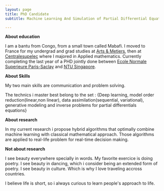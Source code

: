```yaml
---
layout: page
title: PhD Candidate
subtitle: Machine Learning And Simulation of Partial Differential Equations 

---
```


**About education**

I am a bantu from Congo, from a small town called Mabafi. I moved to France for my undergrad and grad studies at [Arts & Metiers](https://artsetmetiers.fr/en), then at [Centralesupelec](https://www.centralesupelec.fr/en) where I majored in Applied mathematics. Currently completing the last year of a  PHD jointly done between [Ecole Normale Superieure Paris-Saclay](https://ens-paris-saclay.fr/en) and [NTU Singapore](https://www.ntu.edu.sg). 

**About Skills**

My two main skills are communication and problem solving.

The technics i master best belong to the  set :
{Deep learning, model order reduction(linear,non linear), data assimilation(sequential, variational), generative modeling and inverse problems for partial differentials equations}




**About research**

In my current research i propose hybrid algorithms that optimally combine machine learning with classical mathematical approach.
Those algorithms are applied to real-life problem for real-time decision making.


**Not about research**

I see beauty everywhere specially in words. My favorite exercice is doing poetry. 
I see beauty in dancing, which i consider being an extended form of poetry.
I see beauty in culture. Which is why I love traveling accross countries.

I believe life is short, so i always curious to learn people's approach to life.





